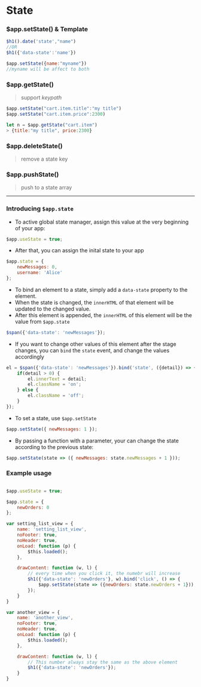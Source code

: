 # State

### $app.setState() & Template

```Javascript
$h1().date('state',"name")
//OR
$h1({'data-state':'name'})

$app.setState({name:"myname"})
//myname will be affect to both

```

### $app.getState()

> support _keypath_

```Javascript
$app.setState("cart.item.title":"my title")
$app.setState("cart.item.price":2300)

let n = $app.getState("cart.item")
> {title:"my title", price:2300}
```

### $app.deleteState()
> remove a state key

### $app.pushState()
> push to a state array



----
### Introducing `$app.state`

* To active global state manager, assign this value at the very beginning of your app:

```javascript
$app.useState = true;
```

* After that, you can assign the inital state to your app

```javascript
$app.state = {
	newMessages: 0,
	username: 'Alice'
};
```

* To bind an element to a state, simply add a `data-state` property to the element.
* When the state is changed, the `innerHTML` of that element will be updated to the changed value.
* After this element is appended, the `innerHTML` of this element will be the value from `$app.state`

```javascript
$span({'data-state': 'newMessages'});
```

* If you want to change other values of this element after the stage changes, you can `bind` the `state` event, and change the values accordingly

```javascript
el = $span({'data-state': 'newMessages'}).bind('state', ({detail}) => {
	if(detail > 0) {
		el.innerText = detail;
		el.className = 'on';
	} else {
		el.className = 'off';
	}
});
```

* To set a state, use `$app.setState`

```javascript
$app.setState({ newMessages: 1 });
```

* By passing a function with a parameter, your can change the state according to the previous state:

```javascript
$app.setState(state => ({ newMessages: state.newMessages + 1 }));
```

### Example usage

```javascript

$app.useState = true;

$app.state = {
	newOrders: 0
};

var setting_list_view = {
	name: 'setting_list_view',
	noFooter: true,
	noHeader: true,
	onLoad: function (p) {
		$this.loaded();
	},

	drawContent: function (w, l) {
		// every time when you click it, the numebr will increase
		$h1({'data-state': 'newOrders'}, w).bind('click', () => {
			$app.setState(state => ({newOrders: state.newOrders + 1}));
		});
	}
}

var another_view = {
	name: 'another_view',
	noFooter: true,
	noHeader: true,
	onLoad: function (p) {
		$this.loaded();
	},

	drawContent: function (w, l) {
		// This number always stay the same as the above element
		$h1({'data-state': 'newOrders'});
	}
}

```